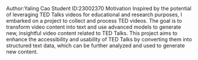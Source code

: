 Author:Yaling Cao
Student ID:23002370
Motivation
Inspired by the potential of leveraging TED Talks videos for educational and research purposes, I embarked on a project to collect and process TED videos. The goal is to transform video content into text and use advanced models to generate new, insightful video content related to TED Talks. This project aims to enhance the accessibility and usability of TED Talks by converting them into structured text data, which can be further analyzed and used to generate new content.
